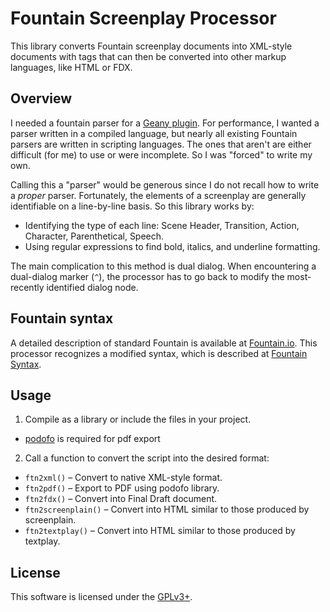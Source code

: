 # Fountain Screenplay Processor

This library converts Fountain screenplay documents into XML-style documents with tags that can then be converted into other markup languages, like HTML or FDX.

## Overview

I needed a fountain parser for a [Geany plugin](https://github.com/xiota/geany-preview).  For performance, I wanted a parser written in a compiled language, but nearly all existing Fountain parsers are written in scripting languages.  The ones that aren't are either difficult (for me) to use or were incomplete.  So I was "forced" to write my own.

Calling this a "parser" would be generous since I do not recall how to write a *proper* parser.  Fortunately, the elements of a screenplay are generally identifiable on a line-by-line basis.  So this library works by:

* Identifying the type of each line: Scene Header, Transition, Action, Character, Parenthetical, Speech.
* Using regular expressions to find bold, italics, and underline formatting.

The main complication to this method is dual dialog.  When encountering a dual-dialog marker (`^`), the processor has to go back to modify the most-recently identified dialog node.

## Fountain syntax

A detailed description of standard Fountain is available at [Fountain.io](https://fountain.io/syntax).  This processor recognizes a modified syntax, which is described at [Fountain Syntax](Fountain_Syntax.md).

## Usage

1. Compile as a library or include the files in your project.
  - [podofo](http://podofo.sourceforge.net/) is required for pdf export
2. Call a function to convert the script into the desired format:

  * `ftn2xml()` – Convert to native XML-style format.
  * `ftn2pdf()` – Export to PDF using podofo library.
  * `ftn2fdx()` – Convert into Final Draft document.
  * `ftn2screenplain()` – Convert into HTML similar to those produced by screenplain.
  * `ftn2textplay()` – Convert into HTML similar to those produced by textplay.

## License

This software is licensed under the [GPLv3+](License.md).
